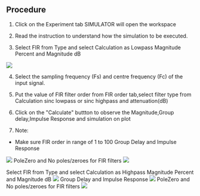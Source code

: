 ## Procedure


1. Click on the Experiment tab SIMULATOR will open the workspace
                              
2. Read the instruction to understand how the simulation to be executed.

3. Select FIR from Type and select Calculation as Lowpass
Magnitude Percent and Magnitude dB
<img src="images/exp8_1.png"  />


4. Select the sampling frequency (Fs) and centre frequency (Fc) of the input signal.
                            
5. Put the value of FIR filter order from FIR order tab,select filter type from Calculation sinc lowpass or sinc highpass and attenuation(dB)          
                            
6. Click on the "Calculate" buttton to observe the Magnitude,Group delay,Impulse Response and simulation on plot                  
                        
7. Note:                       
- Make sure FIR order in range of 1 to 100
Group Delay and Impulse Response
<img src="images/exp8_2.png"  />
PoleZero and No poles/zeroes for FIR filters
<img src="images/exp8_3.png"  />


Select FIR from Type and select Calculation as Highpass
Magnitude Percent and Magnitude dB
<img src="images/exp8_4.png"  />
Group Delay and Impulse Response
<img src="images/exp8_5.png"  />
PoleZero and No poles/zeroes for FIR filters
<img src="images/exp8_6.png"  />
                            
